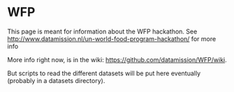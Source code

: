 # WFP
This page is meant for information about the WFP hackathon. See http://www.datamission.nl/un-world-food-program-hackathon/ for more info

More info right now, is in the wiki: https://github.com/datamission/WFP/wiki.

But scripts to read the different datasets will be put here eventually (probably in a datasets directory).
